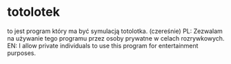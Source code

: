 # totolotek
to jest program który ma być symulacją totolotka. (czereśnie)
PL: Zezwalam na używanie tego programu przez osoby prywatne w celach rozrywkowych.
EN: I allow private individuals to use this program for entertainment purposes.
